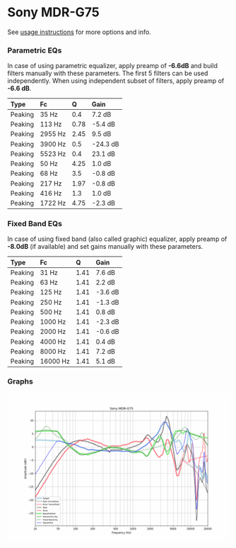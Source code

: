 # Sony MDR-G75
See [usage instructions](https://github.com/jaakkopasanen/AutoEq#usage) for more options and info.

### Parametric EQs
In case of using parametric equalizer, apply preamp of **-6.6dB** and build filters manually
with these parameters. The first 5 filters can be used independently.
When using independent subset of filters, apply preamp of **-6.6 dB**.

| Type    | Fc      |    Q | Gain     |
|:--------|:--------|:-----|:---------|
| Peaking | 35 Hz   | 0.4  | 7.2 dB   |
| Peaking | 113 Hz  | 0.78 | -5.4 dB  |
| Peaking | 2955 Hz | 2.45 | 9.5 dB   |
| Peaking | 3900 Hz | 0.5  | -24.3 dB |
| Peaking | 5523 Hz | 0.4  | 23.1 dB  |
| Peaking | 50 Hz   | 4.25 | 1.0 dB   |
| Peaking | 68 Hz   | 3.5  | -0.8 dB  |
| Peaking | 217 Hz  | 1.97 | -0.8 dB  |
| Peaking | 416 Hz  | 1.3  | 1.0 dB   |
| Peaking | 1722 Hz | 4.75 | -2.3 dB  |

### Fixed Band EQs
In case of using fixed band (also called graphic) equalizer, apply preamp of **-8.0dB**
(if available) and set gains manually with these parameters.

| Type    | Fc       |    Q | Gain    |
|:--------|:---------|:-----|:--------|
| Peaking | 31 Hz    | 1.41 | 7.6 dB  |
| Peaking | 63 Hz    | 1.41 | 2.2 dB  |
| Peaking | 125 Hz   | 1.41 | -3.6 dB |
| Peaking | 250 Hz   | 1.41 | -1.3 dB |
| Peaking | 500 Hz   | 1.41 | 0.8 dB  |
| Peaking | 1000 Hz  | 1.41 | -2.3 dB |
| Peaking | 2000 Hz  | 1.41 | -0.6 dB |
| Peaking | 4000 Hz  | 1.41 | 0.4 dB  |
| Peaking | 8000 Hz  | 1.41 | 7.2 dB  |
| Peaking | 16000 Hz | 1.41 | 5.1 dB  |

### Graphs
![](./Sony%20MDR-G75.png)